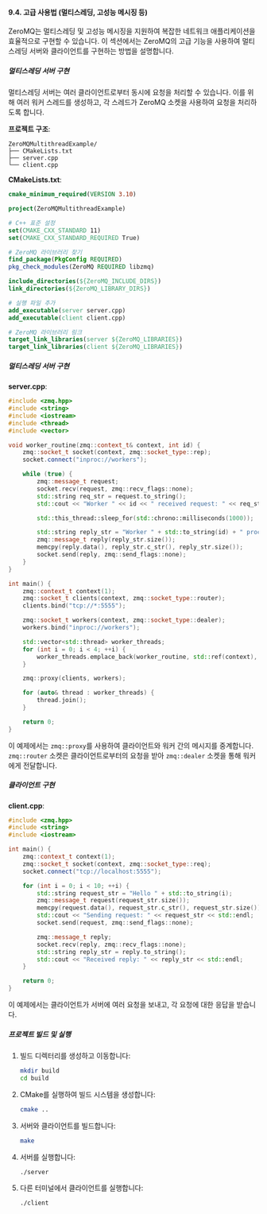 #### 9.4. 고급 사용법 (멀티스레딩, 고성능 메시징 등)

ZeroMQ는 멀티스레딩 및 고성능 메시징을 지원하여 복잡한 네트워크 애플리케이션을 효율적으로 구현할 수 있습니다. 이 섹션에서는 ZeroMQ의 고급 기능을 사용하여 멀티스레딩 서버와 클라이언트를 구현하는 방법을 설명합니다.

##### 멀티스레딩 서버 구현

멀티스레딩 서버는 여러 클라이언트로부터 동시에 요청을 처리할 수 있습니다. 이를 위해 여러 워커 스레드를 생성하고, 각 스레드가 ZeroMQ 소켓을 사용하여 요청을 처리하도록 합니다.

**프로젝트 구조**:
```
ZeroMQMultithreadExample/
├── CMakeLists.txt
├── server.cpp
└── client.cpp
```

**CMakeLists.txt**:
```cmake
cmake_minimum_required(VERSION 3.10)

project(ZeroMQMultithreadExample)

# C++ 표준 설정
set(CMAKE_CXX_STANDARD 11)
set(CMAKE_CXX_STANDARD_REQUIRED True)

# ZeroMQ 라이브러리 찾기
find_package(PkgConfig REQUIRED)
pkg_check_modules(ZeroMQ REQUIRED libzmq)

include_directories(${ZeroMQ_INCLUDE_DIRS})
link_directories(${ZeroMQ_LIBRARY_DIRS})

# 실행 파일 추가
add_executable(server server.cpp)
add_executable(client client.cpp)

# ZeroMQ 라이브러리 링크
target_link_libraries(server ${ZeroMQ_LIBRARIES})
target_link_libraries(client ${ZeroMQ_LIBRARIES})
```

##### 멀티스레딩 서버 구현

**server.cpp**:
```cpp
#include <zmq.hpp>
#include <string>
#include <iostream>
#include <thread>
#include <vector>

void worker_routine(zmq::context_t& context, int id) {
    zmq::socket_t socket(context, zmq::socket_type::rep);
    socket.connect("inproc://workers");

    while (true) {
        zmq::message_t request;
        socket.recv(request, zmq::recv_flags::none);
        std::string req_str = request.to_string();
        std::cout << "Worker " << id << " received request: " << req_str << std::endl;

        std::this_thread::sleep_for(std::chrono::milliseconds(1000));

        std::string reply_str = "Worker " + std::to_string(id) + " processed " + req_str;
        zmq::message_t reply(reply_str.size());
        memcpy(reply.data(), reply_str.c_str(), reply_str.size());
        socket.send(reply, zmq::send_flags::none);
    }
}

int main() {
    zmq::context_t context(1);
    zmq::socket_t clients(context, zmq::socket_type::router);
    clients.bind("tcp://*:5555");

    zmq::socket_t workers(context, zmq::socket_type::dealer);
    workers.bind("inproc://workers");

    std::vector<std::thread> worker_threads;
    for (int i = 0; i < 4; ++i) {
        worker_threads.emplace_back(worker_routine, std::ref(context), i);
    }

    zmq::proxy(clients, workers);

    for (auto& thread : worker_threads) {
        thread.join();
    }

    return 0;
}
```

이 예제에서는 `zmq::proxy`를 사용하여 클라이언트와 워커 간의 메시지를 중계합니다. `zmq::router` 소켓은 클라이언트로부터의 요청을 받아 `zmq::dealer` 소켓을 통해 워커에게 전달합니다.

##### 클라이언트 구현

**client.cpp**:
```cpp
#include <zmq.hpp>
#include <string>
#include <iostream>

int main() {
    zmq::context_t context(1);
    zmq::socket_t socket(context, zmq::socket_type::req);
    socket.connect("tcp://localhost:5555");

    for (int i = 0; i < 10; ++i) {
        std::string request_str = "Hello " + std::to_string(i);
        zmq::message_t request(request_str.size());
        memcpy(request.data(), request_str.c_str(), request_str.size());
        std::cout << "Sending request: " << request_str << std::endl;
        socket.send(request, zmq::send_flags::none);

        zmq::message_t reply;
        socket.recv(reply, zmq::recv_flags::none);
        std::string reply_str = reply.to_string();
        std::cout << "Received reply: " << reply_str << std::endl;
    }

    return 0;
}
```

이 예제에서는 클라이언트가 서버에 여러 요청을 보내고, 각 요청에 대한 응답을 받습니다.

##### 프로젝트 빌드 및 실행

1. 빌드 디렉터리를 생성하고 이동합니다:
   ```bash
   mkdir build
   cd build
   ```

2. CMake를 실행하여 빌드 시스템을 생성합니다:
   ```bash
   cmake ..
   ```

3. 서버와 클라이언트를 빌드합니다:
   ```bash
   make
   ```

4. 서버를 실행합니다:
   ```bash
   ./server
   ```

5. 다른 터미널에서 클라이언트를 실행합니다:
   ```bash
   ./client
   ```
